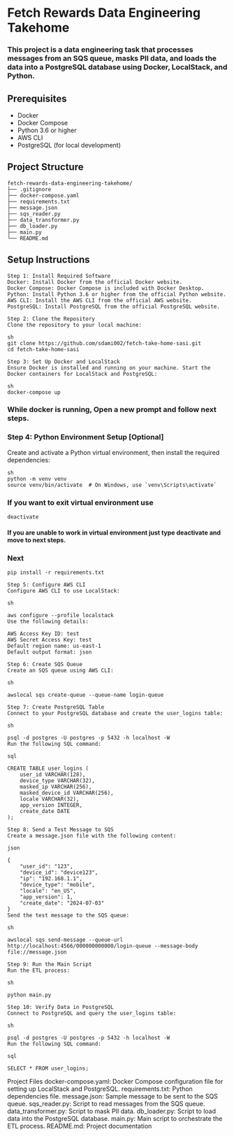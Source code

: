 # Fetch Rewards Data Engineering Takehome
### This project is a data engineering task that processes messages from an SQS queue, masks PII data, and loads the data into a PostgreSQL database using Docker, LocalStack, and Python.

## Prerequisites

- Docker
- Docker Compose
- Python 3.6 or higher
- AWS CLI
- PostgreSQL (for local development)

## Project Structure

``` plaintext
fetch-rewards-data-engineering-takehome/
├── .gitignore
├── docker-compose.yaml
├── requirements.txt
├── message.json
├── sqs_reader.py
├── data_transformer.py
├── db_loader.py
├── main.py
└── README.md
```
## Setup Instructions
```
Step 1: Install Required Software
Docker: Install Docker from the official Docker website.
Docker Compose: Docker Compose is included with Docker Desktop.
Python: Install Python 3.6 or higher from the official Python website.
AWS CLI: Install the AWS CLI from the official AWS website.
PostgreSQL: Install PostgreSQL from the official PostgreSQL website.
```
```
Step 2: Clone the Repository
Clone the repository to your local machine:

sh
git clone https://github.com/sdami002/fetch-take-home-sasi.git
cd fetch-take-home-sasi
```
```
Step 3: Set Up Docker and LocalStack
Ensure Docker is installed and running on your machine. Start the Docker containers for LocalStack and PostgreSQL:

sh
docker-compose up
```
### While docker is running, Open a new prompt and follow next steps.

### Step 4: Python Environment Setup [Optional]
Create and activate a Python virtual environment, then install the required dependencies:
```
sh
python -m venv venv
source venv/bin/activate  # On Windows, use `venv\Scripts\activate`
```
### If you want to exit virtual environment use
```
deactivate
```
#### If you are unable to work in virtual environment just type deactivate and move to next steps.
### Next
```
pip install -r requirements.txt
```
```
Step 5: Configure AWS CLI
Configure AWS CLI to use LocalStack:

sh

aws configure --profile localstack
Use the following details:

AWS Access Key ID: test
AWS Secret Access Key: test
Default region name: us-east-1
Default output format: json
```
```
Step 6: Create SQS Queue
Create an SQS queue using AWS CLI:

sh

awslocal sqs create-queue --queue-name login-queue
```
```
Step 7: Create PostgreSQL Table
Connect to your PostgreSQL database and create the user_logins table:

sh

psql -d postgres -U postgres -p 5432 -h localhost -W
Run the following SQL command:

sql

CREATE TABLE user_logins (
    user_id VARCHAR(128),
    device_type VARCHAR(32),
    masked_ip VARCHAR(256),
    masked_device_id VARCHAR(256),
    locale VARCHAR(32),
    app_version INTEGER,
    create_date DATE
);
```
```
Step 8: Send a Test Message to SQS
Create a message.json file with the following content:

json

{
    "user_id": "123",
    "device_id": "device123",
    "ip": "192.168.1.1",
    "device_type": "mobile",
    "locale": "en_US",
    "app_version": 1,
    "create_date": "2024-07-03"
}
Send the test message to the SQS queue:

sh

awslocal sqs send-message --queue-url http://localhost:4566/000000000000/login-queue --message-body file://message.json
```
```
Step 9: Run the Main Script
Run the ETL process:

sh

python main.py
```
```
Step 10: Verify Data in PostgreSQL
Connect to PostgreSQL and query the user_logins table:

sh

psql -d postgres -U postgres -p 5432 -h localhost -W
Run the following SQL command:

sql

SELECT * FROM user_logins;

```
Project Files
docker-compose.yaml: Docker Compose configuration file for setting up LocalStack and PostgreSQL.
requirements.txt: Python dependencies file.
message.json: Sample message to be sent to the SQS queue.
sqs_reader.py: Script to read messages from the SQS queue.
data_transformer.py: Script to mask PII data.
db_loader.py: Script to load data into the PostgreSQL database.
main.py: Main script to orchestrate the ETL process.
README.md: Project documentation
